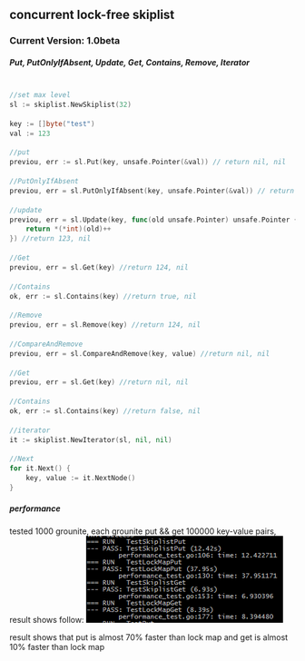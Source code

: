 ## concurrent lock-free skiplist ##

### Current Version: 1.0beta
##### Put, PutOnlyIfAbsent, Update, Get, Contains, Remove, Iterator #####

```Go

//set max level
sl := skiplist.NewSkiplist(32)

key := []byte("test")
val := 123

//put
previou, err := sl.Put(key, unsafe.Pointer(&val)) // return nil, nil

//PutOnlyIfAbsent
previou, err = sl.PutOnlyIfAbsent(key, unsafe.Pointer(&val)) // return nil, key already exists

//update
previou, err = sl.Update(key, func(old unsafe.Pointer) unsafe.Pointer {
	return *(*int)(old)++
}) //return 123, nil

//Get
previou, err = sl.Get(key) //return 124, nil

//Contains
ok, err := sl.Contains(key) //return true, nil

//Remove
previou, err = sl.Remove(key) //return 124, nil

//CompareAndRemove
previou, err = sl.CompareAndRemove(key, value) //return nil, nil

//Get
previou, err = sl.Get(key) //return nil, nil

//Contains
ok, err := sl.Contains(key) //return false, nil

//iterator
it := skiplist.NewIterator(sl, nil, nil)

//Next
for it.Next() {
	key, value := it.NextNode()
}
```

##### performance #####
tested 1000 grounite, each grounite put && get 100000 key-value pairs, result shows follow:
![image](https://github.com/HearingFish/skiplist/blob/master/performance.png)

result shows that put is almost 70% faster than lock map and get is almost 10% faster than lock map

